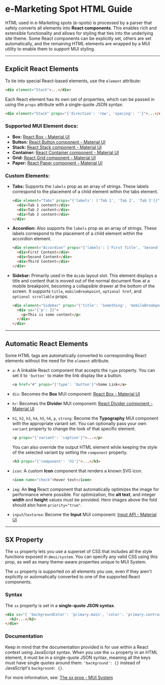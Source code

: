 # e-Marketing Spot HTML Guide

HTML used in e-Marketing spots (e-spots) is processed by a parser that safely converts all elements into **React components**. This enables rich and extensible functionality and allows for styling that ties into the underlying site theme. Some React components can be explicitly set, others are set automatically, and the remaining HTML elements are wrapped by a MUI utility to enable them to support MUI styling.

-----

## Explicit React Elements

To tie into special React-based elements, use the `element` attribute:

```html
<div element="Stack">...</div>
```

Each React element has its own set of properties, which can be passed in using the `props` attribute with a single-quote JSON syntax:

```html
<div element="Stack" props="{'direction': 'row', 'spacing': ''}">...</div>
```

### Supported MUI Element docs:

  * **Box:** [React Box - Material UI](https://mui.com/material-ui/react-box/)
  * **Button:** [React Button component - Material UI](https://mui.com/material-ui/react-button/)
  * **Stack:** [React Stack component - Material UI](https://mui.com/material-ui/react-stack/)
  * **Container:** [React Container component - Material UI](https://mui.com/material-ui/react-container/)
  * **Grid:** [React Grid component - Material UI](https://mui.com/material-ui/react-grid/)
  * **Paper:** [React Paper component - Material UI](https://mui.com/material-ui/react-paper/)

### Custom Elements:

  * **Tabs:** Supports the `labels` prop as an array of strings. These labels correspond to the placement of a child element within the tabs element.

    ```html
    <div element="Tabs" props="{'labels': ['Tab 1', 'Tab 2', 'Tab 3']}">
      <div>Tab 1 content</div>
      <div>Tab 2 content</div>
      <div>Tab 3 content</div>
    </div>
    ```

  * **Accordion:** Also supports the `labels` prop as an array of strings. These labels correspond to the placement of a child element within the accordion element.

    ```html
    <div element="Accordion" props="{'labels': ['First Title', 'Second Title', 'Third Title']}">
      <div>First Content</div>
      <div>Second Content</div>
      <div>Third Content</div>
    </div>
    ```

  * **Sidebar:** Primarily used in the `Aside` layout slot. This element displays a title and content that is moved out of the normal document flow at a mobile breakpoint, becoming a collapsible drawer at the bottom of the screen. It supports `title`, `mobileBreakpoint`, `optional href`, and `optional scrollable` props.

    ```html
    <div element="Sidebar" props="{'title': 'Something', 'mobileBreakpoint': 'md', 'scrollable': false, 'href': '#'}">
      <div sx="{'p': 2}">
        <p>This is some content</p>
      </div>
    </div>
    ```

-----

## Automatic React Elements

Some HTML tags are automatically converted to corresponding React elements without the need for the `element` attribute.

  * `a`: A linkable React component that accepts the `type` property. You can set it to `'button'` to make the link display like a button.

    ```html
    <a href="#" props="{'type': 'button'}">Some Link</a>
    ```

  * `div`: Becomes the **Box** MUI component: [React Box - Material UI](https://mui.com/material-ui/react-box/)

  * `hr`: Becomes the **Divider** MUI component: [React Divider component - Material UI](https://mui.com/material-ui/react-divider/)

  * `h1`, `h2`, `h3`, `h4`, `h5`, `h6`, `p`, `strong`: Become the **Typography** MUI component with the appropriate variant set. You can optionally pass your own `variant` property to change the look of that specific element.

    ```html
    <p props="{'variant': 'caption'}">...</p>
    ```

    You can also override the output HTML element while keeping the style of the selected variant by setting the `component` property.

    ```html
    <h3 props="{'component': 'h1'}">...</h3>
    ```

  * `icon`: A custom **Icon** component that renders a known SVG icon.

    ```html
    <icon name="check">hover text</icon>
    ```

  * `img`: An **Img** React component that automatically optimizes the image for performance where possible. For optimization, the **alt text**, and integer **width** and **height** values must be provided. Hero images above the fold should also have `priority="true"`.

  * `input`/`textarea`: Become the **Input** MUI component: [Input API - Material UI](https://mui.com/material-ui/api/input/)

-----

## SX Property

The `sx` property lets you use a superset of CSS that includes all the style functions exposed in `@mui/system`. You can specify any valid CSS using this prop, as well as many theme-aware properties unique to MUI System.

The `sx` property is supported on all elements you use, even if they aren't explicitly or automatically converted to one of the supported React components.

### Syntax

The `sx` property is set in a **single-quote JSON syntax**.

```html
<div sx="{ 'backgroundColor': 'primary.main', 'color': 'primary.contrastText' }">
  <h2>...</h2>
</div>
```

### Documentation

Keep in mind that the documentation provided is for use within a React context using JavaScript syntax. When you use the `sx` property in an HTML element, it must be in a single-quote JSON syntax, meaning all the keys must have single quotes around them: `'background': {}` instead of JavaScript's `background: {}`.

For more information, see: [The sx prop - MUI System](https://mui.com/system/getting-started/the-sx-prop/)